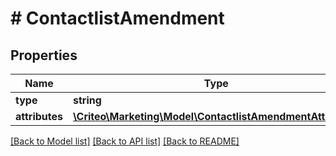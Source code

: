 # # ContactlistAmendment

## Properties

Name | Type | Description | Notes
------------ | ------------- | ------------- | -------------
**type** | **string** | User List | 
**attributes** | [**\Criteo\Marketing\Model\ContactlistAmendmentAttributes**](ContactlistAmendmentAttributes.md) |  | 

[[Back to Model list]](../../README.md#documentation-for-models) [[Back to API list]](../../README.md#documentation-for-api-endpoints) [[Back to README]](../../README.md)


